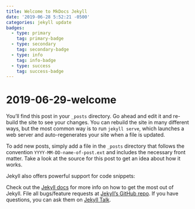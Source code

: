 ```yaml
---
title: Welcome to MkDocs Jekyll
date: '2019-06-28 5:52:21 -0500'
categories: jekyll update
badges:
  - type: primary
    tag: primary-badge
  - type: secondary
    tag: secondary-badge
  - type: info
    tag: info-badge
  - type: success
    tag: success-badge
---
```


# 2019-06-29-welcome

You’ll find this post in your `_posts` directory. Go ahead and edit it and re-build the site to see your changes. You can rebuild the site in many different ways, but the most common way is to run `jekyll serve`, which launches a web server and auto-regenerates your site when a file is updated.

To add new posts, simply add a file in the `_posts` directory that follows the convention `YYYY-MM-DD-name-of-post.ext` and includes the necessary front matter. Take a look at the source for this post to get an idea about how it works.

Jekyll also offers powerful support for code snippets:

Check out the [Jekyll docs](http://jekyllrb.com/docs/home) for more info on how to get the most out of Jekyll. File all bugs/feature requests at [Jekyll’s GitHub repo](https://github.com/jekyll/jekyll). If you have questions, you can ask them on [Jekyll Talk](https://talk.jekyllrb.com/).

